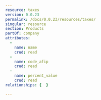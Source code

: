 ```yaml
---
resource: taxes
version: 0.0.23
permalink: /docs/0.0.23/resources/taxes/
singular: resource
section: Products
partOf: company
attributes:
  -
    name: name
    crud: read
  -
    name: code_afip
    crud: read
  -
    name: percent_value
    crud: read
relationships: {  }

---
```

